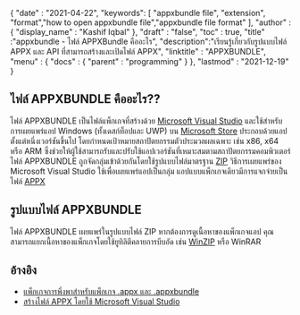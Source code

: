 {
  "date" : "2021-04-22",
  "keywords": [ "appxbundle file", "extension", "format","how to open appxbundle file","appxbundle file format" ],
  "author" : {
    "display_name" : "Kashif Iqbal"
},
  "draft" : "false",
  "toc" : true,
  "title" :"appxbundle - ไฟล์ APPXBundle คืออะไร",
  "description":"เรียนรู้เกี่ยวกับรูปแบบไฟล์ APPX และ API ที่สามารถสร้างและเปิดไฟล์ APPX",
  "linktitle" : "APPXBUNDLE",
  "menu" : {
    "docs" : {
      "parent" : "programming"
}
},
  "lastmod" : "2021-12-19"
}

## ไฟล์ APPXBUNDLE คืออะไร??

ไฟล์ APPXBUNDLE เป็นไฟล์แพ็กเกจที่สร้างด้วย [Microsoft Visual Studio](https://visualstudio.microsoft.com/) และใช้สำหรับการเผยแพร่แอป Windows (ทั้งเดสก์ท็อปและ UWP) บน [Microsoft Store](https://apps.microsoft.com/store/apps) ประกอบด้วยแอปตั้งแต่หนึ่งเวอร์ชันขึ้นไป โดยกำหนดเป้าหมายสถาปัตยกรรมตัวประมวลผลเฉพาะ เช่น x86, x64 หรือ ARM ซึ่งช่วยให้ผู้ใช้สามารถรับและปรับใช้แอปเวอร์ชันที่เหมาะสมตามสถาปัตยกรรมคอมพิวเตอร์ ไฟล์ APPXBUNDLE ถูกจัดกลุ่มเข้าด้วยกันโดยใช้รูปแบบไฟล์มาตรฐาน [ZIP](/th/compression/zip/) วิธีการเผยแพร่ของ Microsoft Visual Studio ใช้เพื่อเผยแพร่แอปเป็นกลุ่ม แอปแบบแพ็กเกจเดียวมีการแจกจ่ายเป็นไฟล์ [APPX](/th/programming/appx/)

## รูปแบบไฟล์ APPXBUNDLE

ไฟล์ APPXBUNDLE เผยแพร่ในรูปแบบไฟล์ ZIP หากต้องการดูเนื้อหาของแพ็กเกจแอป คุณสามารถแยกเนื้อหาของแพ็กเกจโดยใช้ยูทิลิตีคลายการบีบอัด เช่น [WinZIP](https://www.winzip.com/en/) หรือ WinRAR

## อ้างอิง

* [แพ็กเกจการพึ่งพาสำหรับแพ็กเกจ .appx และ .appxbundle](https://www.ibm.com/docs/en/maas360?topic=catalog-dependency-packages-appx-appxbundle-packages)
* [สร้างไฟล์ APPX โดยใช้ Microsoft Visual Studio](https://learn.microsoft.com/en-us/windows/msix/desktop/vs-package-overview)

